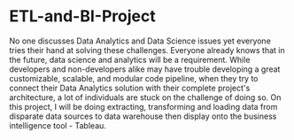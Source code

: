 # ETL-and-BI-Project

No one discusses Data Analytics and Data Science issues yet everyone tries their hand at solving these challenges. Everyone already knows that in the future, data science and analytics will be a requirement. While developers and non-developers alike may have trouble developing a great customizable, scalable, and modular code pipeline, when they try to connect their Data Analytics solution with their complete project's architecture, a lot of individuals are stuck on the challenge of doing so. On this project, I will be doing extracting, transforming and loading data from disparate data sources to data warehouse then display onto the business intelligence tool - Tableau.
